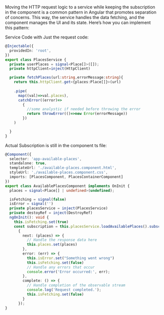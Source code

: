 Moving the HTTP request logic to a service while keeping the subscription in the component is a common pattern in Angular that promotes separation of concerns. This way, the service handles the data fetching, and the component manages the UI and its state. Here’s how you can implement this pattern:

Service Code with Just the request code:
```typescript
@Injectable({
  providedIn: 'root',
})
export class PlacesService {
  private userPlaces = signal<Place[]>([]);
  private httpClient=inject(HttpClient)

  private fetchPlaces(url:string,errorMessage:string){
    return this.httpClient.get<{places:Place[]}>(url)
    
    .pipe(
      map((val)=>val.places),
      catchError((error)=>
        {
          //some analystic if needed before throwing the error
          return throwError(()=>new Error(errorMessage))
        })
    )

  }
}

```

Actual Subscription is still in the component ts file:

```typescript
@Component({
  selector: 'app-available-places',
  standalone: true,
  templateUrl: './available-places.component.html',
  styleUrl: './available-places.component.css',
  imports: [PlacesComponent, PlacesContainerComponent]
})
export class AvailablePlacesComponent implements OnInit {
  places = signal<Place[] | undefined>(undefined);

  isFetching = signal(false)
  isError = signal('')
  private placesService = inject(PlacesService)
  private destoyRef = inject(DestroyRef)
  ngOnInit(): void {
    this.isFetching.set(true)
    const subscription = this.placesService.loadAvailablePlaces().subscribe(
      {
        next: (places) => {
          // Handle the response data here
          this.places.set(places)
        },
        error: (err) => {
          this.isError.set("Something went wrong")
          this.isFetching.set(false)
          // Handle any errors that occur
          console.error('Error occurred:', err);
        },
        complete: () => {
          // Handle completion of the observable stream
          console.log('Request completed.');
          this.isFetching.set(false)
        }
      });
}
```
